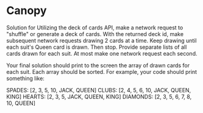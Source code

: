 # Canopy

Solution for 
Utilizing the deck of cards API, make a network request to "shuffle" or generate a deck of cards. With the returned deck id, make subsequent network requests drawing 2 cards at a time. Keep drawing until each suit's Queen card is drawn. Then stop. Provide separate lists of all cards drawn for each suit. At most make one network request each second.

Your final solution should print to the screen the array of drawn cards for each suit. Each array should be sorted. For example, your code should print something like:

SPADES: [2, 3, 5, 10, JACK, QUEEN]
CLUBS: [2, 4, 5, 6, 10, JACK, QUEEN, KING]
HEARTS: [2, 3, 5, JACK, QUEEN, KING]
DIAMONDS: [2, 3, 5, 6, 7, 8, 10, QUEEN]
 
